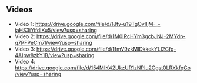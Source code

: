## Videos ## 

- Video 1: https://drive.google.com/file/d/1Jtv-u19TgOvIIjM-_-jaHS3iYifdlKu5/view?usp=sharing
- Video 2: https://drive.google.com/file/d/1M0IRcHYm3gcbJNJ-2MYdp-q7PFPeCm7l/view?usp=sharing
- Video 3: https://drive.google.com/file/d/1fmV9zkMlDkkekYLI2Cfg-4AIpw8zbY1B/view?usp=sharing
- Video 4: https://drive.google.com/file/d/154MIK42UkzUR1zNPIu2Cgst0LRXkfqCo/view?usp=sharing

